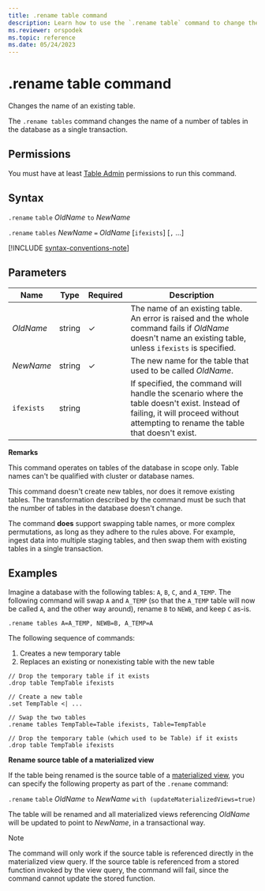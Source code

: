 ```yaml
---
title: .rename table command
description: Learn how to use the `.rename table` command to change the name of an existing table.
ms.reviewer: orspodek
ms.topic: reference
ms.date: 05/24/2023
---
```

# .rename table command

Changes the name of an existing table.

The `.rename tables` command changes the name of a number of tables in the database as a single transaction.

## Permissions

You must have at least [Table Admin](../management/access-control/role-based-access-control.md) permissions to run this command.

## Syntax

`.rename` `table` *OldName* `to` *NewName*

`.rename` `tables` *NewName* `=` *OldName* [`ifexists`] [`,` ...]

[!INCLUDE [syntax-conventions-note](../../includes/syntax-conventions-note.md)]

## Parameters

|Name|Type|Required|Description|
|--|--|--|--|
|*OldName*|string|&check;|The name of an existing table. An error is raised and the whole command fails if *OldName* doesn't name an existing table, unless `ifexists` is specified.|
|*NewName*|string|&check;|The new name for the table that used to be called *OldName*.|
|`ifexists`|string||If specified, the command will handle the scenario where the table doesn't exist. Instead of failing, it will proceed without attempting to rename the table that doesn't exist.|

**Remarks**

This command operates on tables of the database in scope only.
Table names can't be qualified with cluster or database names.

This command doesn't create new tables, nor does it remove existing tables.
The transformation described by the command must be such that the number
of tables in the database doesn't change.

The command **does** support swapping table names, or more complex
permutations, as long as they adhere to the rules above. For example, ingest data into multiple staging tables,
and then swap them with existing tables in a single transaction.

## Examples

Imagine a database with the following tables: `A`, `B`, `C`, and `A_TEMP`.
The following command will swap `A` and `A_TEMP` (so that the `A_TEMP` table will now be called `A`, and the other way around), rename
`B` to `NEWB`, and keep `C` as-is. 

```kusto
.rename tables A=A_TEMP, NEWB=B, A_TEMP=A
```

The following sequence of commands:

1. Creates a new temporary table
1. Replaces an existing or nonexisting table with the new table

```kusto
// Drop the temporary table if it exists
.drop table TempTable ifexists

// Create a new table
.set TempTable <| ...

// Swap the two tables
.rename tables TempTable=Table ifexists, Table=TempTable

// Drop the temporary table (which used to be Table) if it exists
.drop table TempTable ifexists
```

**Rename source table of a materialized view**

If the table being renamed is the source table of a [materialized view](materialized-views/materialized-view-overview.md), you can specify the following property as part of the `.rename` command:

`.rename` `table` *OldName* `to` *NewName* `with (updateMaterializedViews=true)`

The table will be renamed and all materialized views referencing *OldName* will be updated to point to *NewName*, in a transactional way.

> [!NOTE]
> The command will only work if the source table is referenced directly in the materialized view query. If the source table is referenced from a stored function invoked by the view query, the command will fail, since the command cannot update the stored function.
